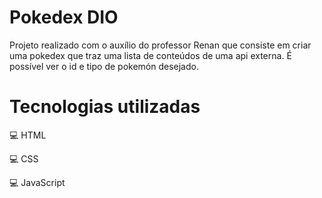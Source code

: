 # Pokedex DIO

Projeto realizado com o auxílio do professor Renan que consiste em criar uma pokedex que traz uma lista de conteúdos de uma api externa. É possível ver o id e tipo de pokemón desejado.

# Tecnologias utilizadas

💻 HTML

💻 CSS

💻 JavaScript
